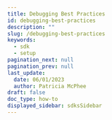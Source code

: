```yaml
---
title: Debugging Best Practices
id: debugging-best-practices
description: ""
slug: /debugging-best-practices
keywords:
  - sdk
  - setup
pagination_next: null
pagination_prev: null
last_update:
  date: 06/01/2023
  author: Patricia McPhee
draft: false
doc_type: how-to
displayed_sidebar: sdksSidebar
---
```

